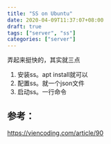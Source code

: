 ```yaml
---
title: "SS on Ubuntu"
date: 2020-04-09T11:37:07+08:00
draft: true
tags: ["server", "ss"]
categories: ["server"]
---
```




弄起来挺快的，其实就三点

1. 安装ss。apt install就可以
2. 配置ss。就一个json文件
3. 启动ss。一行命令

## 参考：

https://viencoding.com/article/90